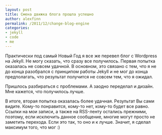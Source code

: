 ```yaml
---
layout: post
title: Смена движка блога прошла успешно
author: alexfinn
permalink: /2011/12/change-blog-engine
categories:
- jekyll
- code
- me
---
```


Практически под самый Новый Год я все же перевел блог с Wordpress на Jekyll. Не могу сказать, что сразу все получилось. Первая попытка оказалась не совсем удачной. В основном, это связано с тем, что я не до конца разобрался с принципом работы Jekyll и не мог до конца предполагать, что результат получится не совсем тем, что я ожидал.

Пришлось разбираться с проблемами. А заодно переделал и дизайн. Мне кажется, что получилось лучше.

В итоге, вторая попытка оказалась более удачная. Результат Вы сами видите. Кому-то понравится, кому-то нет, кому-то будет все равно.
Ссылки на мои записи, а также на RSS-ленту остались прежними, поэтому, если исключить данное сообщение, многие могут просто не заметить перехода. Если это так, то оно и к лучше. Значит, я сделал максимум того, что мог :)


